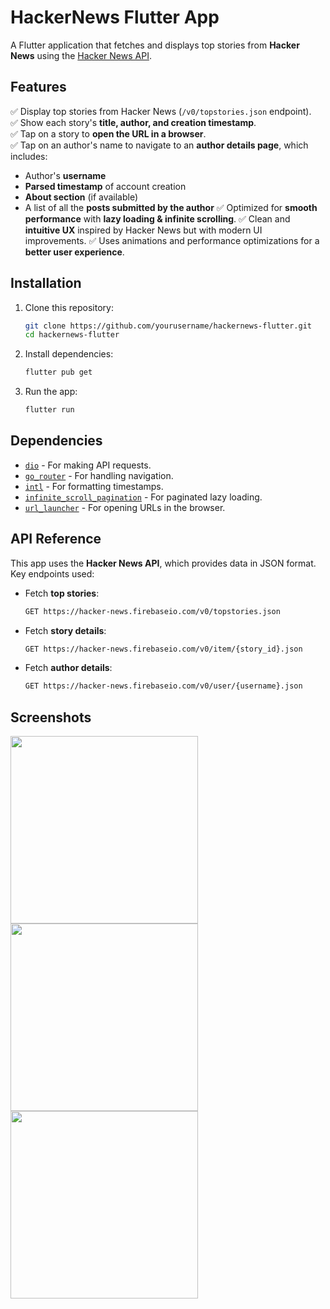 # HackerNews Flutter App

A Flutter application that fetches and displays top stories from **Hacker News** using the [Hacker News API](https://github.com/HackerNews/API).

## Features

✅ Display top stories from Hacker News (`/v0/topstories.json` endpoint).  
✅ Show each story's **title, author, and creation timestamp**.  
✅ Tap on a story to **open the URL in a browser**.  
✅ Tap on an author's name to navigate to an **author details page**, which includes:
  - Author's **username**
  - **Parsed timestamp** of account creation
  - **About section** (if available)
  - A list of all the **posts submitted by the author**
✅ Optimized for **smooth performance** with **lazy loading & infinite scrolling**.
✅ Clean and **intuitive UX** inspired by Hacker News but with modern UI improvements.
✅ Uses animations and performance optimizations for a **better user experience**.

## Installation

1. Clone this repository:
   ```sh
   git clone https://github.com/yourusername/hackernews-flutter.git
   cd hackernews-flutter
   ```
2. Install dependencies:
   ```sh
   flutter pub get
   ```
3. Run the app:
   ```sh
   flutter run
   ```

## Dependencies

- [`dio`](https://pub.dev/packages/dio) - For making API requests.
- [`go_router`](https://pub.dev/packages/go_router) - For handling navigation.
- [`intl`](https://pub.dev/packages/intl) - For formatting timestamps.
- [`infinite_scroll_pagination`](https://pub.dev/packages/infinite_scroll_pagination) - For paginated lazy loading.
- [`url_launcher`](https://pub.dev/packages/url_launcher) - For opening URLs in the browser.

## API Reference

This app uses the **Hacker News API**, which provides data in JSON format.
Key endpoints used:

- Fetch **top stories**:
  ```sh
  GET https://hacker-news.firebaseio.com/v0/topstories.json
  ```
- Fetch **story details**:
  ```sh
  GET https://hacker-news.firebaseio.com/v0/item/{story_id}.json
  ```
- Fetch **author details**:
  ```sh
  GET https://hacker-news.firebaseio.com/v0/user/{username}.json
  ```

## Screenshots
<img src="https://github.com/user-attachments/assets/0d08e351-49cc-4002-9b91-7188cf96d7f5" width="300">
<img src="https://github.com/user-attachments/assets/68198368-50a0-45b5-b323-f98bef35cb7e" width="300">
<img src="https://github.com/user-attachments/assets/65da5b66-9916-498f-988c-109dfe5ffa7c" width="300">

